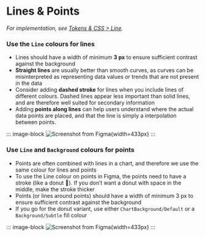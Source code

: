 # Lines & Points

*For implementation, see [Tokens & CSS > Line](/foundations/data-visualization/tokens/line/).*

### Use the `Line` colours for lines

- Lines should have a width of minimum **3 px** to ensure sufficient contrast against the background
- **Straight lines** are usually better than smooth curves, as curves can be misinterpreted as representing data values or trends that are not present in the data
- Consider adding **dashed stroke** for lines when you include lines of different colours. Dashed lines appear less important than solid lines, and are therefore well suited for secondary information
- Adding **points along lines** can help users understand where the actual data points are placed, and that the line is simply a interpolation between points.

::: image-block
![Screenshot from Figma](/foundations/dataviz/element-line.png){width=433px}
:::

### Use `Line` and `Background` colours for points

- Points are often combined with lines in a chart, and therefore we use the same colour for lines and points 
- To use the Line colour on points in Figma, the points need to have a stroke (like a donut 🍩). If you don’t want a donut with space in the middle, make the stroke thicker
- Points (or lines around points) should have a width of minimum 3 px to ensure sufficient contrast against the background
- If you go for the donut variant, use either `ChartBackground/Default` or a `Background/Subtle` fill colour

::: image-block
![Screenshot from Figma](/foundations/dataviz/element-point.png){width=433px}
:::

